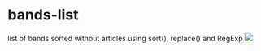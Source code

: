 # bands-list
list of bands sorted without articles using sort(), replace() and RegExp
![]('snow-readme.jpg')

